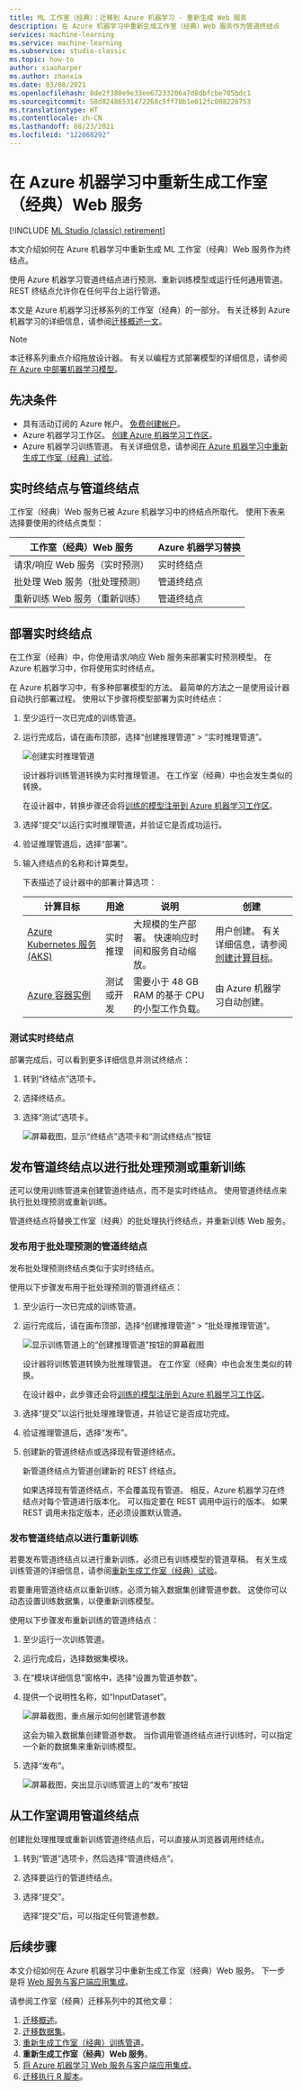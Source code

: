 ```yaml
---
title: ML 工作室（经典）：迁移到 Azure 机器学习 - 重新生成 Web 服务
description: 在 Azure 机器学习中重新生成工作室（经典）Web 服务作为管道终结点
services: machine-learning
ms.service: machine-learning
ms.subservice: studio-classic
ms.topic: how-to
author: xiaoharper
ms.author: zhanxia
ms.date: 03/08/2021
ms.openlocfilehash: 8de2f380e9e33ee67233206a7d8dbfcbe705bdc1
ms.sourcegitcommit: 58d82486531472268c5ff70b1e012fc008226753
ms.translationtype: HT
ms.contentlocale: zh-CN
ms.lasthandoff: 08/23/2021
ms.locfileid: "122868292"
---
```

# <a name="rebuild-a-studio-classic-web-service-in-azure-machine-learning"></a>在 Azure 机器学习中重新生成工作室（经典）Web 服务

[!INCLUDE [ML Studio (classic) retirement](../../includes/machine-learning-studio-classic-deprecation.md)]

本文介绍如何在 Azure 机器学习中重新生成 ML 工作室（经典）Web 服务作为终结点。

使用 Azure 机器学习管道终结点进行预测、重新训练模型或运行任何通用管道。 REST 终结点允许你在任何平台上运行管道。 

本文是 Azure 机器学习迁移系列的工作室（经典）的一部分。 有关迁移到 Azure 机器学习的详细信息，请参阅[迁移概述一文](migrate-overview.md)。

> [!NOTE]
> 本迁移系列重点介绍拖放设计器。 有关以编程方式部署模型的详细信息，请参阅[在 Azure 中部署机器学习模型](how-to-deploy-and-where.md)。

## <a name="prerequisites"></a>先决条件

- 具有活动订阅的 Azure 帐户。 [免费创建帐户](https://azure.microsoft.com/free/?WT.mc_id=A261C142F)。
- Azure 机器学习工作区。 [创建 Azure 机器学习工作区](how-to-manage-workspace.md#create-a-workspace)。
- Azure 机器学习训练管道。 有关详细信息，请参阅[在 Azure 机器学习中重新生成工作室（经典）试验](migrate-rebuild-experiment.md)。

## <a name="real-time-endpoint-vs-pipeline-endpoint"></a>实时终结点与管道终结点

工作室（经典）Web 服务已被 Azure 机器学习中的终结点所取代。 使用下表来选择要使用的终结点类型：

|工作室（经典）Web 服务| Azure 机器学习替换
|---|---|
|请求/响应 Web 服务（实时预测）|实时终结点|
|批处理 Web 服务（批处理预测）|管道终结点|
|重新训练 Web 服务（重新训练）|管道终结点| 


## <a name="deploy-a-real-time-endpoint"></a>部署实时终结点

在工作室（经典）中，你使用请求/响应 Web 服务来部署实时预测模型。 在 Azure 机器学习中，你将使用实时终结点。

在 Azure 机器学习中，有多种部署模型的方法。 最简单的方法之一是使用设计器自动执行部署过程。 使用以下步骤将模型部署为实时终结点：

1. 至少运行一次已完成的训练管道。
1. 运行完成后，请在画布顶部，选择“创建推理管道” > “实时推理管道”。

    ![创建实时推理管道](./media/migrate-rebuild-web-service/create-inference-pipeline.png)
        
    设计器将训练管道转换为实时推理管道。 在工作室（经典）中也会发生类似的转换。

    在设计器中，转换步骤还会将[训练的模型注册到 Azure 机器学习工作区](how-to-deploy-and-where.md#registermodel)。

1. 选择“提交”以运行实时推理管道，并验证它是否成功运行。

1. 验证推理管道后，选择“部署”。

1. 输入终结点的名称和计算类型。

    下表描述了设计器中的部署计算选项：

    | 计算目标 | 用途 | 说明 | 创建 |
    | ----- |  ----- | ----- | -----  |
    |[Azure Kubernetes 服务 (AKS)](how-to-deploy-azure-kubernetes-service.md) |实时推理|大规模的生产部署。 快速响应时间和服务自动缩放。| 用户创建。 有关详细信息，请参阅[创建计算目标](how-to-create-attach-compute-studio.md#inference-clusters)。 |
    |[Azure 容器实例](how-to-deploy-azure-container-instance.md)|测试或开发 | 需要小于 48 GB RAM 的基于 CPU 的小型工作负载。| 由 Azure 机器学习自动创建。

### <a name="test-the-real-time-endpoint"></a>测试实时终结点

部署完成后，可以看到更多详细信息并测试终结点：

1. 转到“终结点”选项卡。
1. 选择终结点。
1. 选择“测试”选项卡。
    
    ![屏幕截图，显示“终结点”选项卡和“测试终结点”按钮](./media/migrate-rebuild-web-service/test-realtime-endpoint.png)

## <a name="publish-a-pipeline-endpoint-for-batch-prediction-or-retraining"></a>发布管道终结点以进行批处理预测或重新训练

还可以使用训练管道来创建管道终结点，而不是实时终结点。 使用管道终结点来执行批处理预测或重新训练。

管道终结点将替换工作室（经典）的批处理执行终结点，并重新训练 Web 服务。

### <a name="publish-a-pipeline-endpoint-for-batch-prediction"></a>发布用于批处理预测的管道终结点

发布批处理预测终结点类似于实时终结点。

使用以下步骤发布用于批处理预测的管道终结点：

1. 至少运行一次已完成的训练管道。

1. 运行完成后，请在画布顶部，选择“创建推理管道” > “批处理推理管道”。

    ![显示训练管道上的“创建推理管道”按钮的屏幕截图](./media/migrate-rebuild-web-service/create-inference-pipeline.png)
        
    设计器将训练管道转换为批推理管道。 在工作室（经典）中也会发生类似的转换。

    在设计器中，此步骤还会将[训练的模型注册到 Azure 机器学习工作区](how-to-deploy-and-where.md#registermodel)。

1. 选择“提交”以运行批处理推理管道，并验证它是否成功完成。

1. 验证推理管道后，选择“发布”。
 
1. 创建新的管道终结点或选择现有管道终结点。
    
    新管道终结点为管道创建新的 REST 终结点。 

    如果选择现有管道终结点，不会覆盖现有管道。 相反，Azure 机器学习在终结点对每个管道进行版本化。 可以指定要在 REST 调用中运行的版本。 如果 REST 调用未指定版本，还必须设置默认管道。


 ### <a name="publish-a-pipeline-endpoint-for-retraining"></a>发布管道终结点以进行重新训练

若要发布管道终结点以进行重新训练，必须已有训练模型的管道草稿。 有关生成训练管道的详细信息，请参阅[重新生成工作室（经典）试验](migrate-rebuild-experiment.md)。

若要重用管道终结点以重新训练，必须为输入数据集创建管道参数。 这使你可以动态设置训练数据集，以便重新训练模型。

使用以下步骤发布重新训练的管道终结点：

1. 至少运行一次训练管道。
1. 运行完成后，选择数据集模块。
1. 在“模块详细信息”窗格中，选择“设置为管道参数”。
1. 提供一个说明性名称，如“InputDataset”。    

    ![屏幕截图，重点展示如何创建管道参数](./media/migrate-rebuild-web-service/create-pipeline-parameter.png)

    这会为输入数据集创建管道参数。 当你调用管道终结点进行训练时，可以指定一个新的数据集来重新训练模型。

1. 选择“发布”。

    ![屏幕截图，突出显示训练管道上的“发布”按钮](./media/migrate-rebuild-web-service/create-retraining-pipeline.png)


## <a name="call-your-pipeline-endpoint-from-the-studio"></a>从工作室调用管道终结点

创建批处理推理或重新训练管道终结点后，可以直接从浏览器调用终结点。

1. 转到“管道”选项卡，然后选择“管道终结点”。
1. 选择要运行的管道终结点。
1. 选择“提交”。

    选择“提交”后，可以指定任何管道参数。

## <a name="next-steps"></a>后续步骤

本文介绍如何在 Azure 机器学习中重新生成工作室（经典）Web 服务。 下一步是将 [Web 服务与客户端应用集成](migrate-rebuild-integrate-with-client-app.md)。


请参阅工作室（经典）迁移系列中的其他文章：

1. [迁移概述](migrate-overview.md)。
1. [迁移数据集](migrate-register-dataset.md)。
1. [重新生成工作室（经典）训练管道](migrate-rebuild-experiment.md)。
1. **重新生成工作室（经典）Web 服务**。
1. [将 Azure 机器学习 Web 服务与客户端应用集成](migrate-rebuild-integrate-with-client-app.md)。
1. [迁移执行 R 脚本](migrate-execute-r-script.md)。

